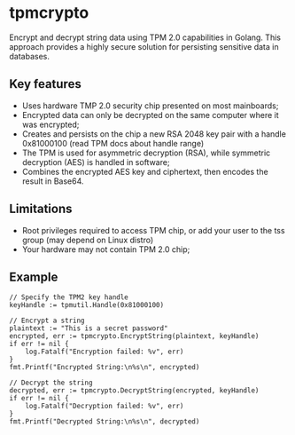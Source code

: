 # tpmcrypto

Encrypt and decrypt string data using TPM 2.0 capabilities in Golang. This approach provides a highly secure solution for persisting sensitive data in databases.

## Key features  

+ Uses hardware TMP 2.0 security chip presented on most mainboards;
+ Encrypted data can only be decrypted on the same computer where it was encrypted;
+ Creates and persists on the chip a new RSA 2048 key pair with a handle 0x81000100 (read TPM docs about handle range)
+ The TPM is used for asymmetric decryption (RSA), while symmetric decryption (AES) is handled in software;
+ Combines the encrypted AES key and ciphertext, then encodes the result in Base64.

## Limitations

+ Root privileges required to access TPM chip, or add your user to the tss group (may depend on Linux distro)
+ Your hardware may not contain TPM 2.0 chip;

## Example

```
// Specify the TPM2 key handle
keyHandle := tpmutil.Handle(0x81000100)

// Encrypt a string
plaintext := "This is a secret password"
encrypted, err := tpmcrypto.EncryptString(plaintext, keyHandle)
if err != nil {
    log.Fatalf("Encryption failed: %v", err)
}
fmt.Printf("Encrypted String:\n%s\n", encrypted)

// Decrypt the string
decrypted, err := tpmcrypto.DecryptString(encrypted, keyHandle)
if err != nil {
    log.Fatalf("Decryption failed: %v", err)
}
fmt.Printf("Decrypted String:\n%s\n", decrypted)
```
         
     
